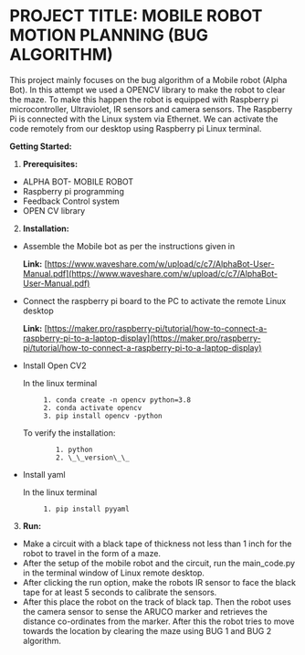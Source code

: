 ﻿# ﻿**PROJECT TITLE: MOBILE ROBOT MOTION PLANNING (BUG ALGORITHM)**This project mainly focuses on the bug algorithm of a Mobile robot (Alpha Bot). In this attempt we used a OPENCV library to make the robot to clear the maze. To make this happen the robot is equipped with Raspberry pi microcontroller, Ultraviolet, IR sensors and camera sensors. The Raspberry Pi is connected with the Linux system via Ethernet. We can activate the code remotely from our desktop using Raspberry pi Linux terminal.**Getting Started:**1. **Prerequisites:** - ALPHA BOT- MOBILE ROBOT - Raspberry pi programming - Feedback Control system - OPEN CV library2. **Installation:** - Assemble the Mobile bot as per the instructions given in      **Link:** [https://www.waveshare.com/w/upload/c/c7/AlphaBot-User-Manual.pdf](https://www.waveshare.com/w/upload/c/c7/AlphaBot-User-Manual.pdf) - Connect the raspberry pi board to the PC to activate the remote Linux desktop      **Link:** [https://maker.pro/raspberry-pi/tutorial/how-to-connect-a-raspberry-pi-to-a-laptop-display](https://maker.pro/raspberry-pi/tutorial/how-to-connect-a-raspberry-pi-to-a-laptop-display) - Install Open CV2      In the linux terminal            1. conda create -n opencv python=3.8            2. conda activate opencv            3. pip install opencv -python    To verify the installation:               1. python               2. \_\_version\_\_ - Install yaml     In the linux terminal            1. pip install pyyaml3. **Run:** - Make a circuit with a black tape of thickness not less than 1 inch for the robot to travel in the form of a maze. - After the setup of the mobile robot and the circuit, run the main\_code.py in the terminal window of Linux remote desktop. - After clicking the run option, make the robots IR sensor to face the black tape for at least 5 seconds to calibrate the sensors. - After this place the robot on the track of black tap. Then the robot uses the camera sensor to sense the ARUCO marker and retrieves the distance co-ordinates from the marker. After this the robot tries to move towards the location by clearing the maze using BUG 1 and BUG 2 algorithm.